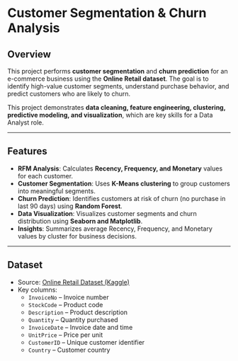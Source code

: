 # Customer Segmentation & Churn Analysis

## Overview
This project performs **customer segmentation** and **churn prediction** for an e-commerce business using the **Online Retail dataset**. The goal is to identify high-value customer segments, understand purchase behavior, and predict customers who are likely to churn.  

This project demonstrates **data cleaning, feature engineering, clustering, predictive modeling, and visualization**, which are key skills for a Data Analyst role.

---

## Features
- **RFM Analysis**: Calculates **Recency, Frequency, and Monetary** values for each customer.
- **Customer Segmentation**: Uses **K-Means clustering** to group customers into meaningful segments.
- **Churn Prediction**: Identifies customers at risk of churn (no purchase in last 90 days) using **Random Forest**.
- **Data Visualization**: Visualizes customer segments and churn distribution using **Seaborn and Matplotlib**.
- **Insights**: Summarizes average Recency, Frequency, and Monetary values by cluster for business decisions.

---

## Dataset
- Source: [Online Retail Dataset (Kaggle)](https://www.kaggle.com/datasets/hellbuoy/online-retail-dataset)
- Key columns:
  - `InvoiceNo` – Invoice number
  - `StockCode` – Product code
  - `Description` – Product description
  - `Quantity` – Quantity purchased
  - `InvoiceDate` – Invoice date and time
  - `UnitPrice` – Price per unit
  - `CustomerID` – Unique customer identifier
  - `Country` – Customer country
